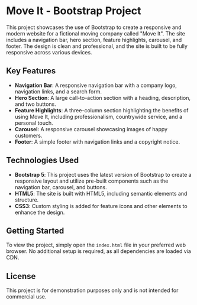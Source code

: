 # Move It - Bootstrap Project

This project showcases the use of Bootstrap to create a responsive and modern website for a fictional moving company called "Move It". The site includes a navigation bar, hero section, feature highlights, carousel, and footer. The design is clean and professional, and the site is built to be fully responsive across various devices.

## Key Features

- **Navigation Bar**: A responsive navigation bar with a company logo, navigation links, and a search form.
- **Hero Section**: A large call-to-action section with a heading, description, and two buttons.
- **Feature Highlights**: A three-column section highlighting the benefits of using Move It, including professionalism, countrywide service, and a personal touch.
- **Carousel**: A responsive carousel showcasing images of happy customers.
- **Footer**: A simple footer with navigation links and a copyright notice.

## Technologies Used

- **Bootstrap 5**: This project uses the latest version of Bootstrap to create a responsive layout and utilize pre-built components such as the navigation bar, carousel, and buttons.
- **HTML5**: The site is built with HTML5, including semantic elements and structure.
- **CSS3**: Custom styling is added for feature icons and other elements to enhance the design.

## Getting Started

To view the project, simply open the `index.html` file in your preferred web browser. No additional setup is required, as all dependencies are loaded via CDN.

## License

This project is for demonstration purposes only and is not intended for commercial use.
